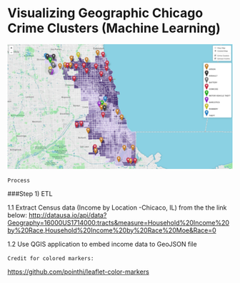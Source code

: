 # Visualizing Geographic Chicago Crime Clusters (Machine Learning)

![Alt text](Map.png?raw=true "Machine Learning: Crime Clusters")

```
Process
```
###Step 1) ETL

1.1 Extract Census data (Income by Location -Chicaco, IL) from the the link below: 
http://datausa.io/api/data?Geography=16000US1714000:tracts&measure=Household%20Income%20by%20Race,Household%20Income%20by%20Race%20Moe&Race=0


1.2 Use QGIS application to embed income data to GeoJSON file 





```Credit for colored markers:  ```

https://github.com/pointhi/leaflet-color-markers
